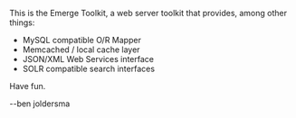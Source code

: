 This is the Emerge Toolkit, a web server toolkit that provides, among other things: 

* MySQL compatible O/R Mapper
* Memcached / local cache layer
* JSON/XML Web Services interface
* SOLR compatible search interfaces

Have fun.

--ben joldersma
